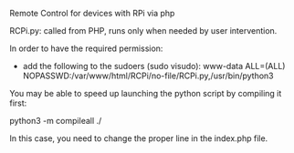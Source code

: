 Remote Control for devices with RPi via php

RCPi.py: called from PHP, runs only when needed by user intervention.

In order to have the required permission:

- add the following to the sudoers (sudo visudo):
www-data ALL=(ALL) NOPASSWD:/var/www/html/RCPi/no-file/RCPi.py,/usr/bin/python3

You may be able to speed up launching the python script by compiling it first:

python3 -m compileall ./

In this case, you need to change the proper line in the index.php file.
